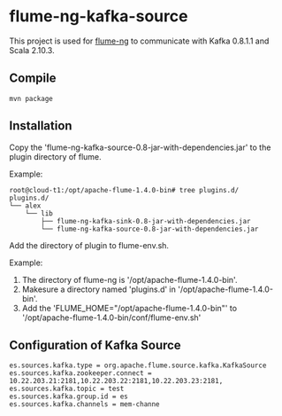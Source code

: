 flume-ng-kafka-source
================

This project is used for [flume-ng](https://github.com/apache/flume) to communicate with Kafka 0.8.1.1 and Scala 2.10.3.


Compile
----------

    mvn package


Installation
----------

Copy the 'flume-ng-kafka-source-0.8-jar-with-dependencies.jar' to the plugin directory of flume.

Example:

    root@cloud-t1:/opt/apache-flume-1.4.0-bin# tree plugins.d/
    plugins.d/
    └── alex
        └── lib
            ├── flume-ng-kafka-sink-0.8-jar-with-dependencies.jar
            └── flume-ng-kafka-source-0.8-jar-with-dependencies.jar

Add the directory of plugin to flume-env.sh.

Example:

1. The directory of flume-ng is '/opt/apache-flume-1.4.0-bin'.
2. Makesure a directory named 'plugins.d' in '/opt/apache-flume-1.4.0-bin'.
3. Add the 'FLUME_HOME="/opt/apache-flume-1.4.0-bin"' to '/opt/apache-flume-1.4.0-bin/conf/flume-env.sh'


Configuration of Kafka Source
----------

    es.sources.kafka.type = org.apache.flume.source.kafka.KafkaSource 
    es.sources.kafka.zookeeper.connect = 10.22.203.21:2181,10.22.203.22:2181,10.22.203.23:2181, 
    es.sources.kafka.topic = test
    es.sources.kafka.group.id = es 
    es.sources.kafka.channels = mem-channe
